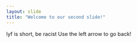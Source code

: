 ```yaml
---
layout: slide
title: "Welcome to our second slide!"
---
```

lyf is short, be racist
Use the left arrow to go back!

